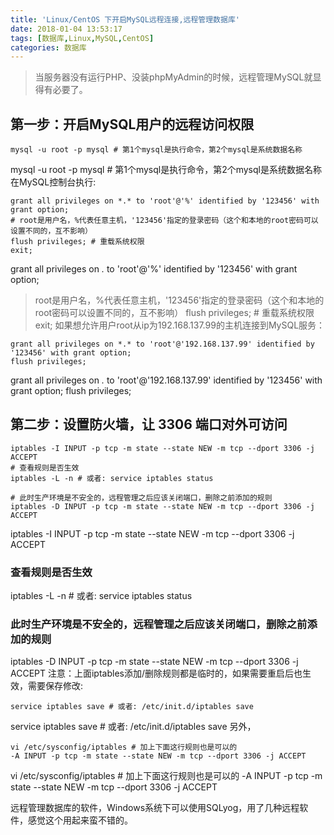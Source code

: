 ```yaml
---
title: 'Linux/CentOS 下开启MySQL远程连接,远程管理数据库'
date: 2018-01-04 13:53:17
tags: [数据库,Linux,MySQL,CentOS]
categories: 数据库
---
```


> 当服务器没有运行PHP、没装phpMyAdmin的时候，远程管理MySQL就显得有必要了。

<!-- more -->


## 第一步：开启MySQL用户的远程访问权限
```mysql
mysql -u root -p mysql # 第1个mysql是执行命令，第2个mysql是系统数据名称
```
mysql -u root -p mysql # 第1个mysql是执行命令，第2个mysql是系统数据名称
在MySQL控制台执行:
```mysql
grant all privileges on *.* to 'root'@'%' identified by '123456' with grant option;
# root是用户名，%代表任意主机，'123456'指定的登录密码（这个和本地的root密码可以设置不同的，互不影响）
flush privileges; # 重载系统权限
exit;
```
grant all privileges on *.* to 'root'@'%' identified by '123456' with grant option;
> root是用户名，%代表任意主机，'123456'指定的登录密码（这个和本地的root密码可以设置不同的，互不影响）
flush privileges; # 重载系统权限
exit;
如果想允许用户root从ip为192.168.137.99的主机连接到MySQL服务：

```mysql
grant all privileges on *.* to 'root'@'192.168.137.99' identified by '123456' with grant option;
flush privileges;

```
grant all privileges on *.* to 'root'@'192.168.137.99' identified by '123456' with grant option;
flush privileges;
 
## 第二步：设置防火墙，让 3306 端口对外可访问
```mysql
iptables -I INPUT -p tcp -m state --state NEW -m tcp --dport 3306 -j ACCEPT
# 查看规则是否生效
iptables -L -n # 或者: service iptables status
 
# 此时生产环境是不安全的，远程管理之后应该关闭端口，删除之前添加的规则
iptables -D INPUT -p tcp -m state --state NEW -m tcp --dport 3306 -j ACCEPT
```
iptables -I INPUT -p tcp -m state --state NEW -m tcp --dport 3306 -j ACCEPT
### 查看规则是否生效
iptables -L -n # 或者: service iptables status
 
### 此时生产环境是不安全的，远程管理之后应该关闭端口，删除之前添加的规则
iptables -D INPUT -p tcp -m state --state NEW -m tcp --dport 3306 -j ACCEPT
注意：上面iptables添加/删除规则都是临时的，如果需要重启后也生效，需要保存修改:
```mysql
service iptables save # 或者: /etc/init.d/iptables save
```
service iptables save # 或者: /etc/init.d/iptables save
另外，
```mysql
vi /etc/sysconfig/iptables # 加上下面这行规则也是可以的
-A INPUT -p tcp -m state --state NEW -m tcp --dport 3306 -j ACCEPT
```
vi /etc/sysconfig/iptables # 加上下面这行规则也是可以的
-A INPUT -p tcp -m state --state NEW -m tcp --dport 3306 -j ACCEPT

远程管理数据库的软件，Windows系统下可以使用SQLyog，用了几种远程软件，感觉这个用起来蛮不错的。
 